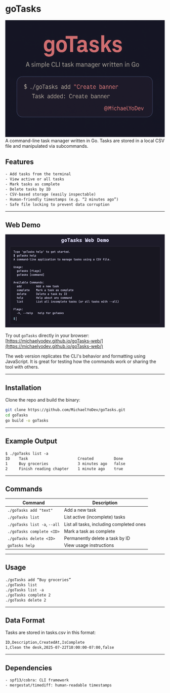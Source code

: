 # goTasks

![banner](imgs/goTasksBanner.png)
A command-line task manager written in Go. Tasks are stored in a local CSV file and manipulated via subcommands.
## Features
    - Add tasks from the terminal
    - View active or all tasks
    - Mark tasks as complete
    - Delete tasks by ID
    - CSV-based storage (easily inspectable)
    - Human-friendly timestamps (e.g. “2 minutes ago”)
    - Safe file locking to prevent data corruption

---

## Web Demo

![Web Demo](imgs/webDemoImg.png)

Try out `goTasks` directly in your browser:
[https://michaelyodev.github.io/goTasks-web/](https://michaelyodev.github.io/goTasks-web/)

The web version replicates the CLI's behavior and formatting using JavaScript.
It is great for testing how the commands work or sharing the tool with others.

---

## Installation

Clone the repo and build the binary:

```bash
git clone https://github.com/MichaelYoDev/goTasks.git
cd goTasks
go build -o goTasks
```

---

## Example Output

```
$ ./goTasks list -a
ID    Task                      Created         Done
1     Buy groceries             3 minutes ago   false
2     Finish reading chapter    1 minute ago    true
```

---

## Commands

| Command                      | Description                                                 |
|------------------------------|-------------------------------------------------------------|
| `./goTasks add "text"`         | Add a new task                                              |
| `./goTasks list`               | List active (incomplete) tasks                              |
| `./goTasks list -a`, `--all`   | List all tasks, including completed ones                    |
| `./goTasks complete <ID>`      | Mark a task as complete                                     |
| `./goTasks delete <ID>`        | Permanently delete a task by ID                             |
| `goTasks help`               | View usage instructions                                     |

---

## Usage

```
./goTasks add “Buy groceries”
./goTasks list
./goTasks list -a
./goTasks complete 2
./goTasks delete 2
```
---

## Data Format

Tasks are stored in tasks.csv in this format:

```csv
ID,Description,CreatedAt,IsComplete
1,Clean the desk,2025-07-22T10:00:00-07:00,false
```

---

## Dependencies
    - spf13/cobra: CLI framework
	- mergestat/timediff: human-readable timestamps
